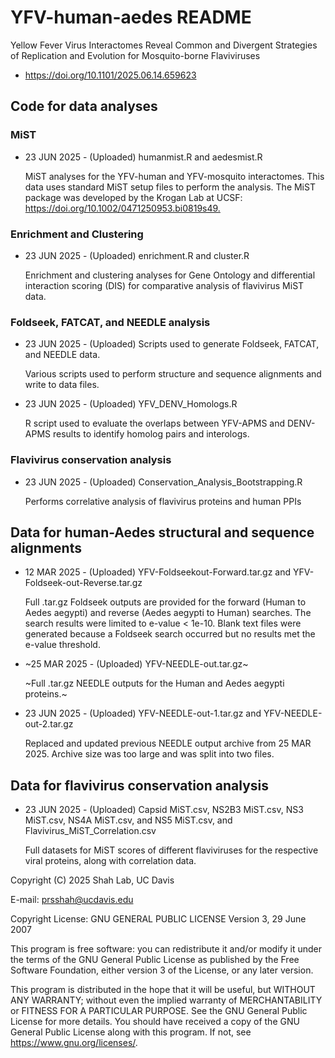 # YFV-human-aedes README

Yellow Fever Virus Interactomes Reveal Common and Divergent Strategies of Replication and Evolution for Mosquito-borne Flaviviruses
  - <https://doi.org/10.1101/2025.06.14.659623>

## Code for data analyses
### MiST
  - 23 JUN 2025 - (Uploaded) humanmist.R and aedesmist.R

    MiST analyses for the YFV-human and YFV-mosquito interactomes. This data uses standard MiST setup files to perform the analysis.
    The MiST package was developed by the Krogan Lab at UCSF: <https://doi.org/10.1002/0471250953.bi0819s49.>

### Enrichment and Clustering
  - 23 JUN 2025 - (Uploaded) enrichment.R and cluster.R

    Enrichment and clustering analyses for Gene Ontology and differential interaction scoring (DIS) for comparative analysis of flavivirus MiST data.

### Foldseek, FATCAT, and NEEDLE analysis
  - 23 JUN 2025 - (Uploaded) Scripts used to generate Foldseek, FATCAT, and NEEDLE data.

    Various scripts used to perform structure and sequence alignments and write to data files.

  - 23 JUN 2025 - (Uploaded) YFV_DENV_Homologs.R

    R script used to evaluate the overlaps between YFV-APMS and DENV-APMS results to identify homolog pairs and interologs.

### Flavivirus conservation analysis
  - 23 JUN 2025 - (Uploaded) Conservation_Analysis_Bootstrapping.R

    Performs correlative analysis of flavivirus proteins and human PPIs
  
## Data for human-Aedes structural and sequence alignments
  - 12 MAR 2025 - (Uploaded) YFV-Foldseekout-Forward.tar.gz and YFV-Foldseek-out-Reverse.tar.gz

    Full .tar.gz Foldseek outputs are provided for the forward (Human to Aedes aegypti) and reverse (Aedes aegypti to Human) searches.
    The search results were limited to e-value < 1e-10.
    Blank text files were generated because a Foldseek search occurred but no results met the e-value threshold.
  
  - ~25 MAR 2025 - (Uploaded) YFV-NEEDLE-out.tar.gz~

    ~Full .tar.gz NEEDLE outputs for the Human and Aedes aegypti proteins.~
  
  - 23 JUN 2025 - (Uploaded) YFV-NEEDLE-out-1.tar.gz and YFV-NEEDLE-out-2.tar.gz

    Replaced and updated previous NEEDLE output archive from 25 MAR 2025. Archive size was too large and was split into two files.

## Data for flavivirus conservation analysis
  - 23 JUN 2025 - (Uploaded) Capsid MiST.csv, NS2B3 MiST.csv, NS3 MiST.csv, NS4A MiST.csv, and NS5 MiST.csv, and Flavivirus_MiST_Correlation.csv

    Full datasets for MiST scores of different flaviviruses for the respective viral proteins, along with correlation data.


Copyright (C) 2025 Shah Lab, UC Davis

E-mail: <prsshah@ucdavis.edu>

Copyright License: GNU GENERAL PUBLIC LICENSE Version 3, 29 June 2007

  This program is free software: you can redistribute it and/or modify it under the terms of the GNU General Public License as published by the Free Software Foundation, either version 3 of the License, or any later version.

  This program is distributed in the hope that it will be useful, but WITHOUT ANY WARRANTY; without even the implied warranty of MERCHANTABILITY or FITNESS FOR A PARTICULAR PURPOSE. See the GNU General Public License for more details. You should have received a copy of the GNU General Public License along with this program. If not, see <https://www.gnu.org/licenses/>.

